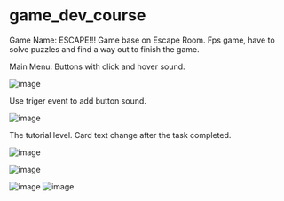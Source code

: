 # game_dev_course

Game Name: ESCAPE!!!
Game base on Escape Room.
Fps game, have to solve puzzles and find a way out to finish the game.

Main Menu:
Buttons with click and hover sound.

![image](https://user-images.githubusercontent.com/33149774/83620046-6f0c2b00-a595-11ea-8a53-d3a3e2086345.png)

Use triger event to add button sound.

![image](https://user-images.githubusercontent.com/33149774/83621633-9532ca80-a597-11ea-8abd-c2b9a45097d6.png)


The tutorial level.
Card text change after the task completed.   

![image](https://user-images.githubusercontent.com/33149774/83620200-aa0e5e80-a595-11ea-9272-674d825f52dd.png)

![image](https://user-images.githubusercontent.com/33149774/83620979-c363da80-a596-11ea-8267-f8ed557a2eba.png)


![image](https://user-images.githubusercontent.com/33149774/83622575-d8da0400-a598-11ea-9f7c-4e1d6baf1b91.png)
![image](https://user-images.githubusercontent.com/33149774/83622836-2d7d7f00-a599-11ea-9bdf-b9b3de816d73.png)
